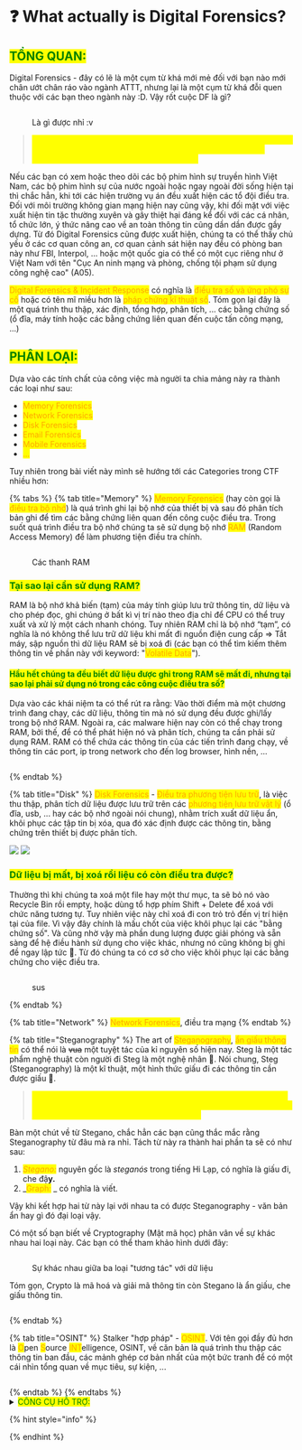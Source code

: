 # ❓ What actually is Digital Forensics?

## <mark style="color:green;">TỔNG QUAN:</mark>

&#x20;    Digital Forensics - đây có lẽ là một cụm từ khá mới mẻ đối với bạn nào mới chân ướt chân ráo vào ngành ATTT, nhưng lại là một cụm từ khá đỗi quen thuộc với các bạn theo ngành này :D. Vậy rốt cuộc DF là gì?

<figure><img src=".gitbook/assets/toppng.com-ost-confused-anime-girl-transparent-698x673.png" alt=""><figcaption><p>Là gì được nhỉ :v</p></figcaption></figure>

> _<mark style="color:yellow;">**Digital forensic science is a branch of forensic science that focuses on the recovery and investigation of material found in digital devices related to cybercrime (EC-Council)**</mark>_

Nếu các bạn có xem hoặc theo dõi các bộ phim hình sự truyền hình Việt Nam, các bộ phim hình sự của nước ngoài hoặc ngay ngoài đời sống hiện tại thì chắc hẳn, khi tới các hiện trường vụ án đều xuất hiện các tổ đội điều tra. Đối với môi trường không gian mạng hiện nay cũng vậy, khi đối mặt với việc xuất hiện tin tặc thường xuyên và gây thiệt hại đáng kể đối với các cá nhân, tổ chức lớn, ý thức nâng cao về an toàn thông tin cũng dần dần được gầy dựng. Từ đó Digital Forensics cũng được xuất hiện, chúng ta có thể thấy chủ yếu ở các cơ quan công an, cơ quan cảnh sát hiện nay đều có phòng ban này như FBI, Interpol, ... hoặc một quốc gia có thể có một cục riêng như ở Việt Nam với tên "Cục An ninh mạng và phòng, chống tội phạm sử dụng công nghệ cao" (A05).

<mark style="color:orange;">Digital Forensics & Incident Response</mark> có nghĩa là <mark style="color:orange;">điều tra số và ứng phó sự cố</mark> hoặc có tên mĩ miều hơn là <mark style="color:orange;">pháp chứng kĩ thuật số</mark>. Tóm gọn lại đây là một quá trình thu thập, xác định, tổng hợp, phân tích, ... các bằng chứng số (ổ đĩa, máy tính hoặc các bằng chứng liên quan đến cuộc tấn công mạng, ...)&#x20;

## <mark style="color:green;">PHÂN LOẠI:</mark>

&#x20;    Dựa vào các tính chất của công việc mà người ta chia mảng này ra thành các loại như sau:

* <mark style="color:orange;">Memory Forensics</mark>
* <mark style="color:orange;">Network Forensics</mark>
* <mark style="color:orange;">Disk Forensics</mark>
* <mark style="color:orange;">Email Forensics</mark>
* <mark style="color:orange;">Mobile Forensics</mark>
* <mark style="color:orange;">...</mark>

&#x20;    Tuy nhiên trong bài viết này mình sẽ hướng tới các Categories trong CTF nhiều hơn:

{% tabs %}
{% tab title="Memory" %}
&#x20;    <mark style="color:orange;">Memory Forensics</mark> (hay còn gọi là <mark style="color:orange;">điều tra bộ nhớ</mark>) là quá trình ghi lại bộ nhớ của thiết bị và sau đó phân tích bản ghi để tìm các bằng chứng liên quan đến công cuộc điều tra. Trong suốt quá trình điều tra bộ nhớ chúng ta sẽ sử dụng bộ nhớ <mark style="color:orange;">RAM</mark> (Random Access Memory) để làm phương tiện điều tra chính.

<figure><img src=".gitbook/assets/image (2).png" alt=""><figcaption><p> Các thanh RAM</p></figcaption></figure>

### <mark style="color:green;">Tại sao lại cần sử dụng RAM?</mark>

&#x20;    RAM là bộ nhớ khả biến (tạm) của máy tính giúp lưu trữ thông tin, dữ liệu và cho phép đọc, ghi chúng ở bất kì vị trí nào theo địa chỉ để CPU có thể truy xuất và xử lý một cách nhanh chóng. Tuy nhiên RAM chỉ là bộ nhớ “tạm”, có nghĩa là nó không thể lưu trữ dữ liệu khi mất đi nguồn điện cung cấp => Tắt máy, sập nguồn thì dữ liệu RAM sẽ bị xoá đi (các bạn có thể tìm kiếm thêm thông tin về phần này với keyword: "<mark style="color:orange;">Volatile Data</mark>").

#### <mark style="color:green;">Hầu hết chúng ta đều biết dữ liệu được ghi trong RAM sẽ mất đi, nhưng tại sao lại phải sử dụng nó trong các công cuộc điều tra số?</mark>

&#x20;    Dựa vào các khái niệm ta có thể rút ra rằng: Vào thời điểm mà một chương trình đang chạy, các dữ liệu, thông tin mà nó sử dụng đều được ghi/lấy trong bộ nhớ RAM. Ngoài ra, các malware hiện nay còn có thể chạy trong RAM, bởi thế, để có thể phát hiện nó và phân tích, chúng ta cần phải sử dụng RAM. RAM có thể chứa các thông tin của các tiến trình đang chạy, về thông tin các port, ip trong network cho đến log browser, hình nền, …

<figure><img src=".gitbook/assets/image (1).png" alt=""><figcaption></figcaption></figure>
{% endtab %}

{% tab title="Disk" %}
&#x20;    <mark style="color:orange;">Disk Forensics</mark> - <mark style="color:orange;">Điều tra phương tiện lưu trữ</mark>, là việc thu thập, phân tích dữ liệu được lưu trữ trên các <mark style="color:orange;">phương tiện lưu trữ vật lý</mark> (ổ đĩa, usb, ... hay các bộ nhớ ngoài nói chung), nhằm trích xuất dữ liệu ẩn, khôi phục các tập tin bị xóa, qua đó xác định được các thông tin, bằng chứng trên thiết bị được phân tích.

&#x20;![](<.gitbook/assets/image (8).png>)                  ![](<.gitbook/assets/image (3).png>)

### <mark style="color:green;">Dữ liệu bị mất, bị xoá rồi liệu có còn điều tra được?</mark>

&#x20;    Thường thì khi chúng ta xoá một file hay một thư mục, ta sẽ bỏ nó vào Recycle Bin rồi empty, hoặc dùng tổ hợp phím Shift + Delete để xoá với chức năng tương tự. Tuy nhiên việc này chỉ xoá đi con trỏ trỏ đến vị trí hiện tại của file. Vì vậy đây chính là mấu chốt của việc khôi phục lại các "bằng chứng số". Và cũng nhờ vậy mà phần dung lượng được giải phóng và sẵn sàng để hệ điều hành sử dụng cho việc khác, nhưng nó cũng không bị ghi đề ngay lập tức 🫤. Từ đó chúng ta có cơ sở cho việc khôi phục lại các bằng chứng cho việc điều tra.

<figure><img src=".gitbook/assets/image (5).png" alt=""><figcaption><p>sus</p></figcaption></figure>
{% endtab %}

{% tab title="Network" %}
<mark style="color:orange;">Network Forensics</mark>, điều tra mạng
{% endtab %}

{% tab title="Steganography" %}
&#x20;    The art of <mark style="color:orange;">Steganography</mark>, <mark style="color:orange;">ẩn giấu thông tin</mark> có thể nói là ~~vua~~ một tuyệt tác của kỉ nguyên số hiện nay. Steg là một tác phẩm nghệ thuật còn người đi Steg là một nghệ nhân :penguin:. Nói chung, Steg (Steganography) là một kĩ thuật, một hình thức giấu đi các thông tin cần được giấu 🤔.&#x20;

> <mark style="color:yellow;">**Steganography is the practice of hiding a secret message inside of (or even on top of) something that is not secret. That something can be just about anything you want. (CompTIA)**</mark>

Bàn một chút về từ Stegano, chắc hẳn các bạn cũng thắc mắc rằng Steganography từ đâu mà ra nhỉ. Tách từ này ra thành hai phần ta sẽ có như sau:

1. _<mark style="color:orange;">Stegano:</mark>_ nguyên gốc là _<mark style="color:orange;"></mark> steganós_ trong tiếng Hi Lạp, có nghĩa là giấu đi, che đậ**y.**
2. _<mark style="color:orange;">Graph:</mark> _ có nghĩa là viết.

Vậy khi kết hợp hai từ này lại với nhau ta có được Steganography - văn bản ẩn hay gì đó đại loại vậy.

Có một số bạn biết về Cryptography (Mật mã học) phân vân về sự khác nhau hai loại này. Các bạn có thể tham khảo hình dưới đây:

<figure><img src=".gitbook/assets/image (7).png" alt=""><figcaption><p>Sự khác nhau giữa ba loại "tương tác" với dữ liệu</p></figcaption></figure>

Tóm gọn, Crypto là mã hoá và giải mã thông tin còn Stegano là ẩn giấu, che giấu thông tin.

<figure><img src=".gitbook/assets/image.png" alt=""><figcaption></figcaption></figure>
{% endtab %}

{% tab title="OSINT" %}
Stalker "hợp pháp" - <mark style="color:orange;">OSINT</mark>. Với tên gọi đầy đủ hơn là <mark style="color:orange;">O</mark>pen <mark style="color:orange;">S</mark>ource <mark style="color:orange;">INT</mark>elligence, OSINT, về căn bản là quá trình thu thập các thông tin ban đầu, các mảnh ghép cơ bản nhất của một bức tranh để có một cái nhìn tổng quan về mục tiêu, sự kiện, ...

<figure><img src=".gitbook/assets/image (9).png" alt=""><figcaption></figcaption></figure>
{% endtab %}
{% endtabs %}

<details>

<summary><mark style="color:green;">CÔNG CỤ HỖ TRỢ:</mark></summary>



</details>

{% hint style="info" %}

{% endhint %}
